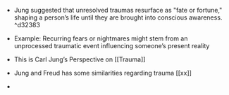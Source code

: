 - Jung suggested that unresolved traumas resurface as "fate or fortune," shaping a person’s life until they are brought into conscious awareness. ^d32383
- Example: Recurring fears or nightmares might stem from an unprocessed traumatic event influencing someone’s present reality

- This is Carl Jung’s Perspective on [[Trauma]]
- Jung and Freud has some similarities regarding trauma [[xx]]
- 